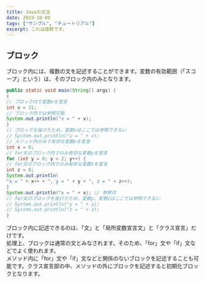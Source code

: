 ```yaml
---
title: Javaの文法
date: 2019-10-09
tags: ["サンプル", "チュートリアル"]
excerpt: これは抜粋です。
---
```


## ブロック

ブロック内には、複数の文を記述することができます。変数の有効範囲（「スコープ」という）は、そのブロック内のみとなります。  

~~~java
public static void main(String[] args) {
{
// ブロック内で変数vを宣言
int v = 31;
// ブロック内では参照可能
System.out.println("v = " + v);
}
// ブロックを抜けたため、変数vはここでは参照できない
// System.out.println("v = " + v);
// メソッド内のみで有効な変数xを宣言
int x = 0;
// for文のブロック内でのみ有効な変数yを宣言
for (int y = 0; y < 2; y++) {
// for文のブロック内でのみ有効な変数zを宣言
int z = 0;
System.out.println(
"x = " + x++ + ", y = " + y + ", z = " + z++);
}
System.out.println("x = " + x); // 参照可
// for文のブロックを抜けたため、変数y、変数zはここでは参照できない
// System.out.println("y = " + y);
// System.out.println("z = " + z);
}
~~~
ブロック内に記述できるのは、「文」と「局所変数宣言文」と「クラス宣言」だけです。  
処理上、ブロックは通常の文とみなされます。そのため、「for」文や「if」文などでよく使われます。  
メソッド内に「for」文や「if」文などと関係のないブロックを記述することも可能です。クラス宣言部の中、メソッドの外にブロックを記述すると初期化ブロックとなります。

